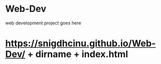 # Web-Dev
web development project goes here

# https://snigdhcinu.github.io/Web-Dev/ + dirname + index.html
